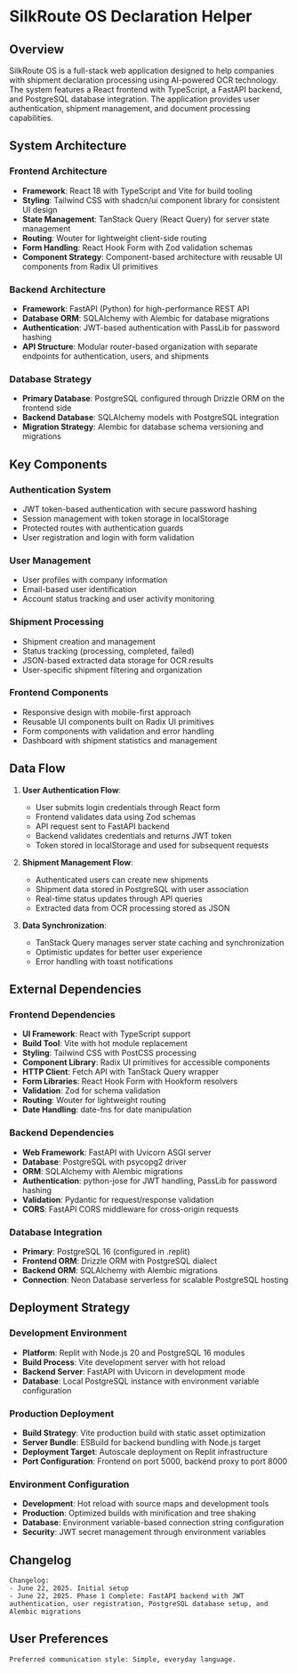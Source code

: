 # SilkRoute OS Declaration Helper

## Overview

SilkRoute OS is a full-stack web application designed to help companies with shipment declaration processing using AI-powered OCR technology. The system features a React frontend with TypeScript, a FastAPI backend, and PostgreSQL database integration. The application provides user authentication, shipment management, and document processing capabilities.

## System Architecture

### Frontend Architecture
- **Framework**: React 18 with TypeScript and Vite for build tooling
- **Styling**: Tailwind CSS with shadcn/ui component library for consistent UI design
- **State Management**: TanStack Query (React Query) for server state management
- **Routing**: Wouter for lightweight client-side routing
- **Form Handling**: React Hook Form with Zod validation schemas
- **Component Strategy**: Component-based architecture with reusable UI components from Radix UI primitives

### Backend Architecture
- **Framework**: FastAPI (Python) for high-performance REST API
- **Database ORM**: SQLAlchemy with Alembic for database migrations
- **Authentication**: JWT-based authentication with PassLib for password hashing
- **API Structure**: Modular router-based organization with separate endpoints for authentication, users, and shipments

### Database Strategy
- **Primary Database**: PostgreSQL configured through Drizzle ORM on the frontend side
- **Backend Database**: SQLAlchemy models with PostgreSQL integration
- **Migration Strategy**: Alembic for database schema versioning and migrations

## Key Components

### Authentication System
- JWT token-based authentication with secure password hashing
- Session management with token storage in localStorage
- Protected routes with authentication guards
- User registration and login with form validation

### User Management
- User profiles with company information
- Email-based user identification
- Account status tracking and user activity monitoring

### Shipment Processing
- Shipment creation and management
- Status tracking (processing, completed, failed)
- JSON-based extracted data storage for OCR results
- User-specific shipment filtering and organization

### Frontend Components
- Responsive design with mobile-first approach
- Reusable UI components built on Radix UI primitives
- Form components with validation and error handling
- Dashboard with shipment statistics and management

## Data Flow

1. **User Authentication Flow**:
   - User submits login credentials through React form
   - Frontend validates data using Zod schemas
   - API request sent to FastAPI backend
   - Backend validates credentials and returns JWT token
   - Token stored in localStorage and used for subsequent requests

2. **Shipment Management Flow**:
   - Authenticated users can create new shipments
   - Shipment data stored in PostgreSQL with user association
   - Real-time status updates through API queries
   - Extracted data from OCR processing stored as JSON

3. **Data Synchronization**:
   - TanStack Query manages server state caching and synchronization
   - Optimistic updates for better user experience
   - Error handling with toast notifications

## External Dependencies

### Frontend Dependencies
- **UI Framework**: React with TypeScript support
- **Build Tool**: Vite with hot module replacement
- **Styling**: Tailwind CSS with PostCSS processing
- **Component Library**: Radix UI primitives for accessible components
- **HTTP Client**: Fetch API with TanStack Query wrapper
- **Form Libraries**: React Hook Form with Hookform resolvers
- **Validation**: Zod for schema validation
- **Routing**: Wouter for lightweight routing
- **Date Handling**: date-fns for date manipulation

### Backend Dependencies
- **Web Framework**: FastAPI with Uvicorn ASGI server
- **Database**: PostgreSQL with psycopg2 driver
- **ORM**: SQLAlchemy with Alembic migrations
- **Authentication**: python-jose for JWT handling, PassLib for password hashing
- **Validation**: Pydantic for request/response validation
- **CORS**: FastAPI CORS middleware for cross-origin requests

### Database Integration
- **Primary**: PostgreSQL 16 (configured in .replit)
- **Frontend ORM**: Drizzle ORM with PostgreSQL dialect
- **Backend ORM**: SQLAlchemy with Alembic migrations
- **Connection**: Neon Database serverless for scalable PostgreSQL hosting

## Deployment Strategy

### Development Environment
- **Platform**: Replit with Node.js 20 and PostgreSQL 16 modules
- **Build Process**: Vite development server with hot reload
- **Backend Server**: FastAPI with Uvicorn in development mode
- **Database**: Local PostgreSQL instance with environment variable configuration

### Production Deployment
- **Build Strategy**: Vite production build with static asset optimization
- **Server Bundle**: ESBuild for backend bundling with Node.js target
- **Deployment Target**: Autoscale deployment on Replit infrastructure
- **Port Configuration**: Frontend on port 5000, backend proxy to port 8000

### Environment Configuration
- **Development**: Hot reload with source maps and development tools
- **Production**: Optimized builds with minification and tree shaking
- **Database**: Environment variable-based connection string configuration
- **Security**: JWT secret management through environment variables

## Changelog

```
Changelog:
- June 22, 2025. Initial setup
- June 22, 2025. Phase 1 Complete: FastAPI backend with JWT authentication, user registration, PostgreSQL database setup, and Alembic migrations
```

## User Preferences

```
Preferred communication style: Simple, everyday language.
```